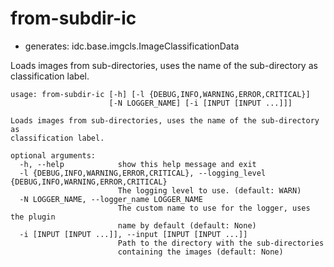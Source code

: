 # from-subdir-ic

* generates: idc.base.imgcls.ImageClassificationData

Loads images from sub-directories, uses the name of the sub-directory as classification label.

```
usage: from-subdir-ic [-h] [-l {DEBUG,INFO,WARNING,ERROR,CRITICAL}]
                      [-N LOGGER_NAME] [-i [INPUT [INPUT ...]]]

Loads images from sub-directories, uses the name of the sub-directory as
classification label.

optional arguments:
  -h, --help            show this help message and exit
  -l {DEBUG,INFO,WARNING,ERROR,CRITICAL}, --logging_level {DEBUG,INFO,WARNING,ERROR,CRITICAL}
                        The logging level to use. (default: WARN)
  -N LOGGER_NAME, --logger_name LOGGER_NAME
                        The custom name to use for the logger, uses the plugin
                        name by default (default: None)
  -i [INPUT [INPUT ...]], --input [INPUT [INPUT ...]]
                        Path to the directory with the sub-directories
                        containing the images (default: None)
```
